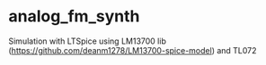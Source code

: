 # analog_fm_synth
Simulation with LTSpice using LM13700 lib (https://github.com/deanm1278/LM13700-spice-model) and TL072
